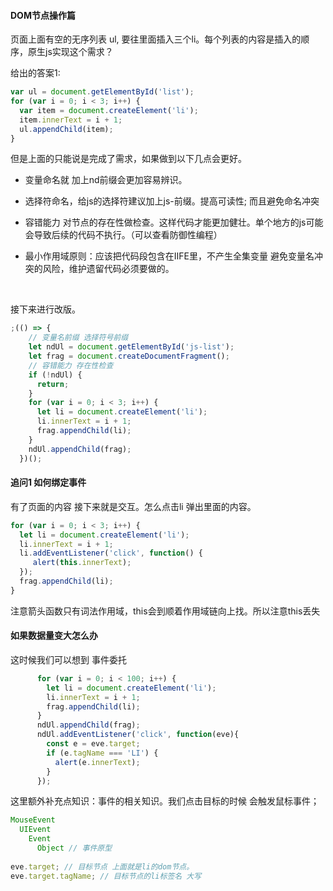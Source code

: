 #### DOM节点操作篇

页面上面有空的无序列表 ul, 要往里面插入三个li。每个列表的内容是插入的顺序，原生js实现这个需求？



给出的答案1:

```javascript
var ul = document.getElementById('list');
for (var i = 0; i < 3; i++) {
  var item = document.createElement('li');
  item.innerText = i + 1;
  ul.appendChild(item);
} 
```

但是上面的只能说是完成了需求，如果做到以下几点会更好。

* 变量命名就 加上nd前缀会更加容易辨识。

* 选择符命名，给js的选择符建议加上js-前缀。提高可读性; 而且避免命名冲突

* 容错能力 对节点的存在性做检查。这样代码才能更加健壮。单个地方的js可能会导致后续的代码不执行。（可以查看防御性编程）

* 最小作用域原则：应该把代码段包含在IIFE里，不产生全集变量 避免变量名冲突的风险，维护遗留代码必须要做的。

  ​

接下来进行改版。

  ```javascript
;(() => {
      // 变量名前缀 选择符号前缀
      let ndUl = document.getElementById('js-list');
      let frag = document.createDocumentFragment();
      // 容错能力 存在性检查
      if (!ndUl) {
        return;
      }
      for (var i = 0; i < 3; i++) {
        let li = document.createElement('li');
        li.innerText = i + 1;
        frag.appendChild(li);
      }
      ndUl.appendChild(frag);
    })();
  ```



#### 追问1 如何绑定事件

有了页面的内容 接下来就是交互。怎么点击li 弹出里面的内容。

```javascript
for (var i = 0; i < 3; i++) {
  let li = document.createElement('li');
  li.innerText = i + 1;
  li.addEventListener('click', function() {
     alert(this.innerText);
  });
  frag.appendChild(li);
}
```

注意箭头函数只有词法作用域，this会到顺着作用域链向上找。所以注意this丢失



#### 如果数据量变大怎么办

这时候我们可以想到 事件委托

```javascript
      for (var i = 0; i < 100; i++) {
        let li = document.createElement('li');
        li.innerText = i + 1;
        frag.appendChild(li);
      }
      ndUl.appendChild(frag);
      ndUl.addEventListener('click', function(eve){
        const e = eve.target;
        if (e.tagName === 'LI') {
          alert(e.innerText);
        }
      });
```

 这里额外补充点知识：事件的相关知识。我们点击目标的时候 会触发鼠标事件；

```javascript
MouseEvent
  UIEvent
    Event
      Object // 事件原型
      
eve.target; // 目标节点 上面就是li的dom节点。
eve.target.tagName; // 目标节点的li标签名 大写

```


